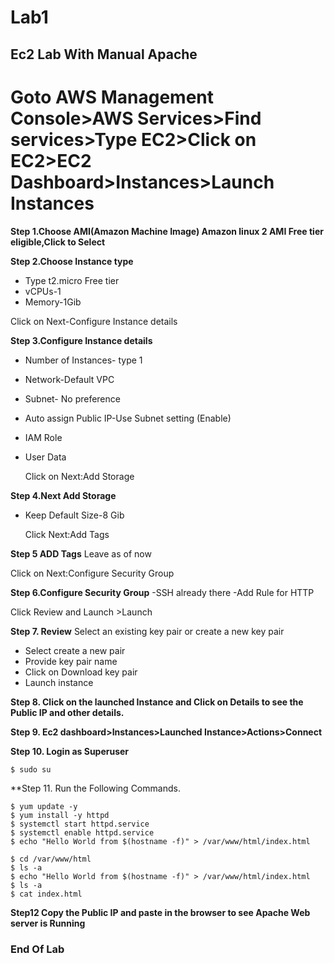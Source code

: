 # Lab1

Ec2 Lab With Manual Apache
------------------------------

# Goto AWS Management Console>AWS Services>Find services>Type EC2>Click on EC2>EC2 Dashboard>Instances>Launch Instances

**Step 1.Choose AMI(Amazon Machine Image) Amazon linux 2 AMI Free tier eligible,Click to Select**

**Step 2.Choose Instance type**
 - Type t2.micro Free tier 
 - vCPUs-1 
 - Memory-1Gib

Click on Next-Configure Instance details

**Step 3.Configure Instance details**
- Number of Instances- type 1
- Network-Default VPC
- Subnet- No preference
- Auto assign Public IP-Use Subnet setting (Enable)
- IAM Role
- User Data

  Click on Next:Add Storage

**Step 4.Next Add Storage**
- Keep Default Size-8 Gib

  Click Next:Add Tags

**Step 5 ADD Tags**
  Leave as of now
  
  Click on Next:Configure Security Group

**Step 6.Configure Security Group**
 -SSH already there
 -Add Rule for HTTP

Click Review and Launch >Launch

**Step 7. Review**
Select an existing key pair or create a new key pair

- Select create a new pair
- Provide key pair name
- Click on Download key pair 
- Launch instance

**Step 8. Click on the launched Instance and Click on Details to see the Public IP and other details.**

**Step 9. Ec2 dashboard>Instances>Launched Instance>Actions>Connect**

**Step 10. Login as Superuser**

```sh
$ sudo su
```

**Step 11. Run the Following Commands.
```
$ yum update -y
$ yum install -y httpd
$ systemctl start httpd.service
$ systemctl enable httpd.service
$ echo "Hello World from $(hostname -f)" > /var/www/html/index.html
```


```
$ cd /var/www/html
$ ls -a
$ echo "Hello World from $(hostname -f)" > /var/www/html/index.html
$ ls -a
$ cat index.html
```
**Step12 Copy the Public IP and paste in the browser to see Apache Web server is Running**

### End Of Lab




